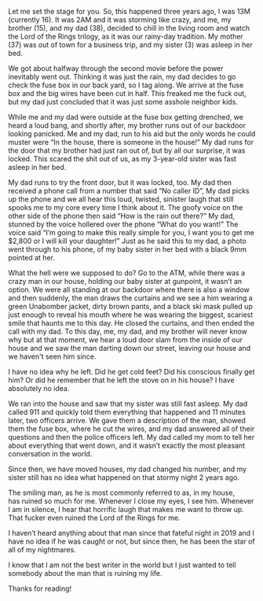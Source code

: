 Let me set the stage for you. So, this happened three years ago, I was 13M (currently 16). It was 2AM and it was storming like crazy, and me, my brother (15), and my dad (38), decided to chill in the living room and watch the Lord of the Rings trilogy, as it was our rainy-day tradition. My mother (37) was out of town for a business trip, and my sister (3) was asleep in her bed. 

We got about halfway through the second movie before the power inevitably went out. Thinking it was just the rain, my dad decides to go check the fuse box in our back yard, so I tag along. We arrive at the fuse box and the big wires have been cut in half. This freaked me the fuck out, but my dad just concluded that it was just some asshole neighbor kids.  

While me and my dad were outside at the fuse box getting drenched, we heard a loud bang, and shortly after, my brother runs out of our backdoor looking panicked. Me and my dad, run to his aid but the only words he could muster were “In the house, there is someone in the house!” My dad runs for the door that my brother had just ran out of, but by all our surprise, it was locked.  This scared the shit out of us, as my 3-year-old sister was fast asleep in her bed. 

My dad runs to try the front door, but it was locked, too. My dad then received a phone call from a number that said “No caller ID”, My dad picks up the phone and we all hear this loud, twisted, sinister laugh that still spooks me to my core every time I think about it. The goofy voice on the other side of the phone then said “How is the rain out there?” My dad, stunned by the voice hollered over the phone “What do you want!” The voice said “I’m going to make this really simple for you, I want you to get me $2,800 or I will kill your daughter!” Just as he said this to my dad, a photo went through to his phone, of my baby sister in her bed with a black 9mm pointed at her. 

What the hell were we supposed to do? Go to the ATM, while there was a crazy man in our house, holding our baby sister at gunpoint, it wasn’t an option. We were all standing at our backdoor where there is also a window and then suddenly, the man draws the curtains and we see a him wearing a green Unabomber jacket, dirty brown pants, and a black ski mask pulled up just enough to reveal his mouth where he was wearing the biggest, scariest smile that haunts me to this day. He closed the curtains, and then ended the call with my dad. To this day, me, my dad, and my brother will never know why but at that moment, we hear a loud door slam from the inside of our house and we saw the man darting down our street, leaving our house and we haven't seen him since. 

I have no idea why he left. Did he get cold feet? Did his conscious finally get him? Or did he remember that he left the stove on in his house? I have absolutely no idea. 

We ran into the house and saw that my sister was still fast asleep. My dad called 911 and quickly told them everything that happened and 11 minutes later, two officers arrive. We gave them a description of the man, showed them the fuse box, where he cut the wires, and my dad answered all of their questions and then the police officers left. My dad called my mom to tell her about everything that went down, and it wasn’t exactly the most pleasant conversation in the world.   

Since then, we have moved houses, my dad changed his number, and my sister still has no idea what happened on that stormy night 2 years ago. 

The smiling man, as he is most commonly referred to as, in my house, has ruined so much for me. Whenever I close my eyes, I see him. Whenever I am in silence, I hear that horrific laugh that makes me want to throw up. That fucker even ruined the Lord of the Rings for me.  

I haven’t heard anything about that man since that fateful night in 2019 and I have no idea if he was caught or not, but since then, he has been the star of all of my nightmares.  

I know that I am not the best writer in the world but I just wanted to tell somebody about the man that is ruining my life.  

Thanks for reading!